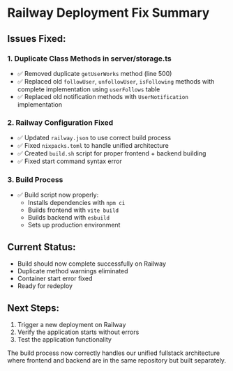 # Railway Deployment Fix Summary

## Issues Fixed:

### 1. Duplicate Class Methods in server/storage.ts
- ✅ Removed duplicate `getUserWorks` method (line 500)
- ✅ Replaced old `followUser`, `unfollowUser`, `isFollowing` methods with complete implementation using `userFollows` table
- ✅ Replaced old notification methods with `UserNotification` implementation

### 2. Railway Configuration Fixed
- ✅ Updated `railway.json` to use correct build process
- ✅ Fixed `nixpacks.toml` to handle unified architecture
- ✅ Created `build.sh` script for proper frontend + backend building
- ✅ Fixed start command syntax error

### 3. Build Process
- ✅ Build script now properly:
  - Installs dependencies with `npm ci`
  - Builds frontend with `vite build`
  - Builds backend with `esbuild`
  - Sets up production environment

## Current Status:
- Build should now complete successfully on Railway
- Duplicate method warnings eliminated
- Container start error fixed
- Ready for redeploy

## Next Steps:
1. Trigger a new deployment on Railway
2. Verify the application starts without errors
3. Test the application functionality

The build process now correctly handles our unified fullstack architecture where frontend and backend are in the same repository but built separately.